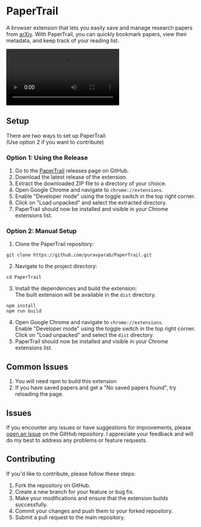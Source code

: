 # PaperTrail
A browser extension that lets you easily save and manage research papers from [arXiv](https://arxiv.org/). With PaperTrail, you can quickly bookmark papers, view their metadata, and keep track of your reading list.

![PaperTrail](https://github.com/puravparab/PaperTrail/blob/9b1e6f2e3f131b5b93bcfde3f42d00a6bb3710fe/assets/PaperTrail_Demo.mov)

## Setup
There are two ways to set up PaperTrail:\
(Use option 2 if you want to contribute)

### Option 1: Using the Release
1. Go to the [PaperTrail](https://github.com/puravparab/PaperTrail/releases) releases page on GitHub.
2. Download the latest release of the extension.
3. Extract the downloaded ZIP file to a directory of your choice.
4. Open Google Chrome and navigate to `chrome://extensions`.
5. Enable "Developer mode" using the toggle switch in the top right corner.
6. Click on "Load unpacked" and select the extracted directory.
7. PaperTrail should now be installed and visible in your Chrome extensions list.

### Option 2: Manual Setup
1. Clone the PaperTrail repository:
```
git clone https://github.com/puravparab/PaperTrail.git
```
2. Navigate to the project directory:
```
cd PaperTrail
```
3. Install the dependencies and build the extension:\
The built extension will be available in the `dist` directory.
```
npm install
npm run build
```
4. Open Google Chrome and navigate to `chrome://extensions`.\
Enable "Developer mode" using the toggle switch in the top right corner.\
Click on "Load unpacked" and select the `dist` directory.
5. PaperTrail should now be installed and visible in your Chrome extensions list.

## Common Issues
1. You will need npm to build this extension
2. If you have saved papers and get a "No saved papers found", try reloading the page. 

## Issues
If you encounter any issues or have suggestions for improvements, please [open an issue](https://github.com/puravparab/PaperTrail/issues) on the GitHub repository. I appreciate your feedback and will do my best to address any problems or feature requests.

## Contributing
If you'd like to contribute, please follow these steps:

1. Fork the repository on GitHub.
2. Create a new branch for your feature or bug fix.
3. Make your modifications and ensure that the extension builds successfully.
4. Commit your changes and push them to your forked repository.
5. Submit a pull request to the main repository.